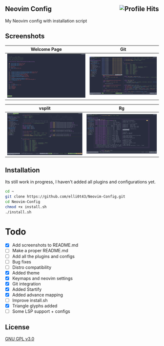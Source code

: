 <h2>Neovim Config <img align="right" alt="Profile Hits" src="https://visitor-badge.laobi.icu/badge?page_id=elli0t43.Neovim-Config"></h2>


My Neovim config with installation script

## Screenshots

| Welcome Page | Git |
|--|--|
|![img](https://github.com/elli0t43/Neovim-Config/blob/master/screenshots/welcomescreen.png)|![img](https://github.com/elli0t43/Neovim-Config/blob/master/screenshots/git.png)|

| vsplit | Rg |
|--|--|
|![img](https://github.com/elli0t43/Neovim-Config/blob/master/screenshots/split.png)|![img](https://github.com/elli0t43/Neovim-Config/blob/master/screenshots/rg.png)|


## Installation
Its still work in progress, I haven't added all plugins and configurations yet.
```bash
cd ~
git clone https://github.com/elli0t43/Neovim-Config.git
cd Neovim-Config
chmod +x install.sh
./install.sh
```

# Todo
- [x] Add screenshots to README.md
- [ ] Make a proper README.md
- [ ] Add all the plugins and configs
- [ ] Bug fixes
- [ ] Distro compatibility
- [x] Added theme
- [x] Keymaps and neovim settings
- [x] Git integration
- [x] Added Startify
- [x] Added advance mapping   
- [ ] Improve install.sh 
- [x] Triangle glyphs added  
- [ ] Some LSP support + configs 

## License
[GNU GPL v3.0](https://choosealicense.com/licenses/lgpl-3.0/)

